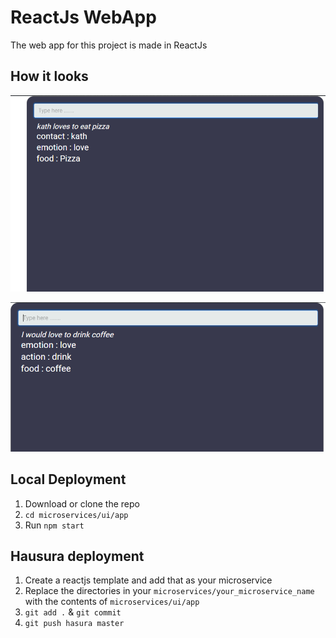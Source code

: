 # ReactJs WebApp

The web app for this project is made in ReactJs

## How it looks

![alt webapp](https://github.com/Shivangie/HPDF-T83NE-1/blob/master/readme-assets/s1_web.png)

   ![alt webapp](https://github.com/Shivangie/HPDF-T83NE-1/blob/master/readme-assets/s2_web.png)

## Local Deployment

1. Download or clone the repo
2. ```cd microservices/ui/app```
3. Run ```npm start```

## Hausura deployment

1. Create a reactjs template and add that as your microservice
2. Replace the directories in your ```microservices/your_microservice_name``` with the contents of ```microservices/ui/app```
3. ```git add .``` &  ```git commit ```
4. ```git push hasura master ```
